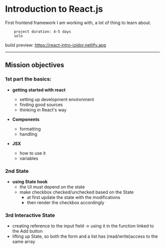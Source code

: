 # Introduction to React.js

First frontend framework I am working with, a lot of thing to learn about.

        project duration: 4-5 days
        solo

build preview: https://react-intro-izidor.netlify.app

---
## Mission objectives

### 1st part the basics:

- **getting started with react**
    * setting up development environment
    * finding good sources
    * thinking in React's way


- **Components**
  * formatting
  * handling
    

- **JSX**
    * how to use it
    * variables
  
### 2nd State

- **using State hook**
  *  the UI must depend on the state
  * make checkbox checked/unchecked based on the State
    * at first update the state with the modifications
    * then render the checkbox accordingly
  
### 3rd Interactive State

- creating reference to the input field -> using it in the function linked to the Add button
- lifting up State, so both the form and a list has (read/write)access to the same array